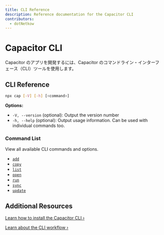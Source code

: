 ```yaml
---
title: CLI Reference
description: Reference documentation for the Capacitor CLI
contributors:
  - dotNetkow
---
```


# Capacitor CLI

Capacitor のアプリを開発するには、Capacitor のコマンドライン・インターフェース（CLI）ツールを使用します。

## CLI Reference

```bash
npx cap [-V] [-h] [<command>]
```

<strong>Options:</strong>

- `-V, --version` (optional): Output the version number
- `-h, --help` (optional): Output usage information. Can be used with individual commands too.

### Command List

View all available CLI commands and options.

- [`add`](/docs/cli/add)
- [`copy`](/docs/cli/copy)
- [`list`](/docs/cli/list)
- [`open`](/docs/cli/open)
- [`run`](/docs/cli/run)
- [`sync`](/docs/cli/sync)
- [`update`](/docs/cli/update)

## Additional Resources

[Learn how to install the Capacitor CLI &#8250;](/docs/getting-started)

[Learn about the CLI workflow &#8250;](/docs/basics/workflow)

